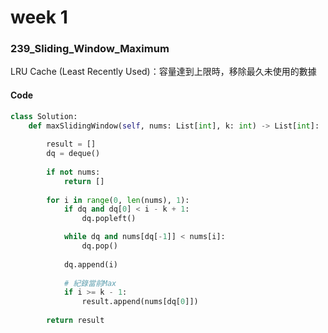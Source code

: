 # week 1
### 239_Sliding_Window_Maximum
LRU Cache (Least Recently Used)：容量達到上限時，移除最久未使用的數據
#### Code
```python
class Solution:
    def maxSlidingWindow(self, nums: List[int], k: int) -> List[int]:
    
        result = []
        dq = deque()
        
        if not nums:
            return []
        
        for i in range(0, len(nums), 1):
            if dq and dq[0] < i - k + 1:
                dq.popleft()

            while dq and nums[dq[-1]] < nums[i]:
                dq.pop()
            
            dq.append(i)
            
            # 紀錄當前Max
            if i >= k - 1:
                result.append(nums[dq[0]])
        
        return result
```
